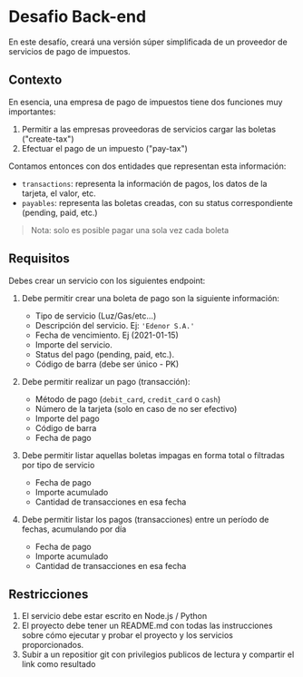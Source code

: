 # Desafio Back-end

En este desafío, creará una versión súper simplificada de un proveedor de servicios de pago de impuestos.

## Contexto

En esencia, una empresa de pago de impuestos tiene dos funciones muy importantes:

1. Permitir a las empresas proveedoras de servicios cargar las boletas ("create-tax")
2. Efectuar el pago de un impuesto ("pay-tax")

Contamos entonces con dos entidades que representan esta información:

* `transactions`: representa la información de pagos, los datos de la tarjeta, el valor, etc.
* `payables`: representa las boletas creadas, con su status correspondiente (pending, paid, etc.)

> Nota: solo es posible pagar una sola vez cada boleta

## Requisitos

Debes crear un servicio con los siguientes endpoint:

1. Debe permitir crear una boleta de pago son la siguiente información:
    * Tipo de servicio (Luz/Gas/etc...)
    * Descripción del servicio. Ej: `'Edenor S.A.'`
    * Fecha de vencimiento. Ej (2021-01-15)
    * Importe del servicio.
    * Status del pago (pending, paid, etc.).
    * Código de barra (debe ser único - PK)

2. Debe permitir realizar un pago (transacción):
    * Método de pago (`debit_card`, `credit_card` o `cash`)
    * Número de la tarjeta (solo en caso de no ser efectivo)
    * Importe del pago
    * Código de barra
    * Fecha de pago

3. Debe permitir listar aquellas boletas impagas en forma total o filtradas por tipo de servicio
    * Fecha de pago
    * Importe acumulado
    * Cantidad de transacciones en esa fecha

4. Debe permitir listar los pagos (transacciones) entre un período de fechas, acumulando por día
    * Fecha de pago
    * Importe acumulado
    * Cantidad de transacciones en esa fecha

## Restricciones

1. El servicio debe estar escrito en Node.js / Python
2. El proyecto debe tener un README.md con todas las instrucciones sobre cómo ejecutar y probar el proyecto y los servicios proporcionados.
3. Subir a un repositior git con privilegios publicos de lectura y compartir el link como resultado
